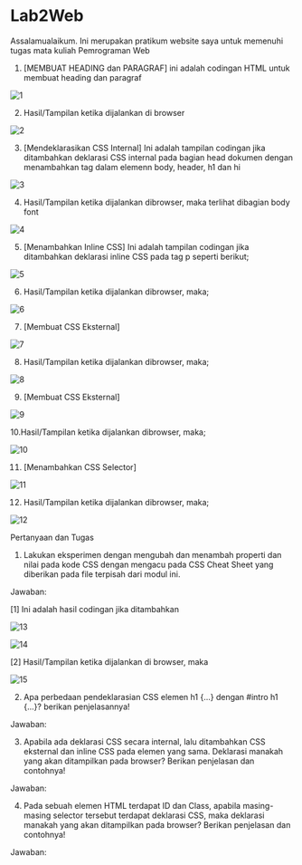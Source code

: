 # Lab2Web
Assalamualaikum. Ini merupakan pratikum website saya untuk memenuhi tugas mata kuliah Pemrograman Web

1. [MEMBUAT HEADING dan PARAGRAF] ini adalah codingan HTML untuk membuat heading dan paragraf

![1](https://user-images.githubusercontent.com/59683573/113685444-77228300-96f0-11eb-84c4-22922495f12b.png)

2. Hasil/Tampilan ketika dijalankan di browser

![2](https://user-images.githubusercontent.com/59683573/113685727-be107880-96f0-11eb-91ba-233245e3dff8.png)

3. [Mendeklarasikan CSS Internal] Ini adalah tampilan codingan jika ditambahkan deklarasi CSS internal pada bagian head dokumen dengan menambahkan tag dalam elemenn body, header, h1 dan hi

![3](https://user-images.githubusercontent.com/59683573/113685993-ffa12380-96f0-11eb-994a-413ba37c9e2e.png)

4. Hasil/Tampilan ketika dijalankan dibrowser, maka terlihat dibagian body font

![4](https://user-images.githubusercontent.com/59683573/113686042-0def3f80-96f1-11eb-9d0f-a1a0ad2876a5.png)

5. [Menambahkan Inline CSS] Ini adalah tampilan codingan jika ditambahkan deklarasi inline CSS pada tag p seperti berikut;

![5](https://user-images.githubusercontent.com/59683573/113686204-35460c80-96f1-11eb-94b8-d299e38506d9.png)

6. Hasil/Tampilan ketika dijalankan dibrowser, maka;

![6](https://user-images.githubusercontent.com/59683573/113686336-5a3a7f80-96f1-11eb-870a-5ef60a5259a0.png)

7. [Membuat CSS Eksternal]

![7](https://user-images.githubusercontent.com/59683573/113686536-8eae3b80-96f1-11eb-8e26-5dd48bdfd3be.png)

8. Hasil/Tampilan ketika dijalankan dibrowser, maka;

![8](https://user-images.githubusercontent.com/59683573/113686607-a259a200-96f1-11eb-83b1-164d77200b16.png)

9. [Membuat CSS Eksternal]

![9](https://user-images.githubusercontent.com/59683573/113686726-c5845180-96f1-11eb-8119-09b602f2970d.png)

10.Hasil/Tampilan ketika dijalankan dibrowser, maka;

![10](https://user-images.githubusercontent.com/59683573/113686877-f06ea580-96f1-11eb-9e73-efebf7912eeb.png)

11. [Menambahkan CSS Selector]

![11](https://user-images.githubusercontent.com/59683573/113686939-00868500-96f2-11eb-964b-4b080ff0ca36.png)

12.  Hasil/Tampilan ketika dijalankan dibrowser, maka;

![12](https://user-images.githubusercontent.com/59683573/113687121-362b6e00-96f2-11eb-86a5-6df00ac0be8d.png)

Pertanyaan dan Tugas
1. Lakukan eksperimen dengan mengubah dan menambah properti dan nilai pada kode CSS dengan mengacu pada CSS Cheat Sheet yang diberikan pada file terpisah dari modul ini.

Jawaban:

[1] Ini adalah hasil codingan jika ditambahkan

![13](https://user-images.githubusercontent.com/59683573/113704690-ad6afd00-9706-11eb-821a-2152f04b1e36.png)

![14](https://user-images.githubusercontent.com/59683573/113704720-b9ef5580-9706-11eb-8aa0-977ba3ba98aa.png)

[2] Hasil/Tampilan ketika dijalankan di browser, maka

![15](https://user-images.githubusercontent.com/59683573/113704835-de4b3200-9706-11eb-83fd-44729d271b45.png)


2. Apa perbedaan pendeklarasian CSS elemen h1 {...} dengan #intro h1 {...}? berikan penjelasannya!

Jawaban:

3. Apabila ada deklarasi CSS secara internal, lalu ditambahkan CSS eksternal dan inline CSS pada elemen yang sama. Deklarasi manakah yang akan ditampilkan pada browser? Berikan penjelasan dan contohnya!

Jawaban:

4. Pada sebuah elemen HTML terdapat ID dan Class, apabila masing-masing selector tersebut
terdapat deklarasi CSS, maka deklarasi manakah yang akan ditampilkan pada browser?
Berikan penjelasan dan contohnya!

Jawaban:
